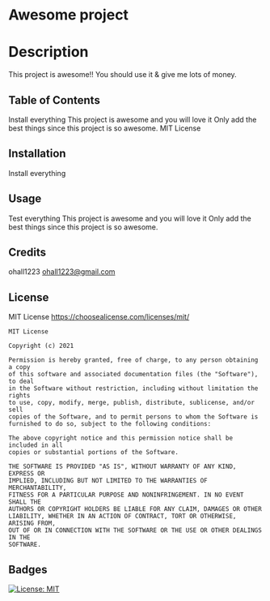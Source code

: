 # Awesome project

  # Description
   This project is awesome!! You should use it & give me lots of money.

   ## Table of Contents 
   Install everything 
   This project is awesome and you will love it
   Only add the best things since this project is so awesome.
   MIT License

   ## Installation 
   Install everything 

   ## Usage
   Test everything
   This project is awesome and you will love it
   Only add the best things since this project is so awesome.

   ## Credits
   ohall1223
   ohall1223@gmail.com

   ## License 
   MIT License
   https://choosealicense.com/licenses/mit/
   
    MIT License

    Copyright (c) 2021

    Permission is hereby granted, free of charge, to any person obtaining a copy
    of this software and associated documentation files (the "Software"), to deal
    in the Software without restriction, including without limitation the rights
    to use, copy, modify, merge, publish, distribute, sublicense, and/or sell
    copies of the Software, and to permit persons to whom the Software is
    furnished to do so, subject to the following conditions:

    The above copyright notice and this permission notice shall be included in all
    copies or substantial portions of the Software.

    THE SOFTWARE IS PROVIDED "AS IS", WITHOUT WARRANTY OF ANY KIND, EXPRESS OR
    IMPLIED, INCLUDING BUT NOT LIMITED TO THE WARRANTIES OF MERCHANTABILITY,
    FITNESS FOR A PARTICULAR PURPOSE AND NONINFRINGEMENT. IN NO EVENT SHALL THE
    AUTHORS OR COPYRIGHT HOLDERS BE LIABLE FOR ANY CLAIM, DAMAGES OR OTHER
    LIABILITY, WHETHER IN AN ACTION OF CONTRACT, TORT OR OTHERWISE, ARISING FROM,
    OUT OF OR IN CONNECTION WITH THE SOFTWARE OR THE USE OR OTHER DEALINGS IN THE
    SOFTWARE.


   ## Badges
   [![License: MIT](https://img.shields.io/badge/License-MIT-yellow.svg)](https://opensource.org/licenses/MIT)
